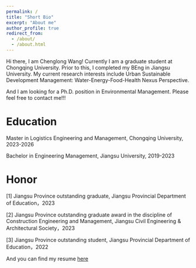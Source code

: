 ```yaml
---
permalink: /
title: "Short Bio"
excerpt: "About me"
author_profile: true
redirect_from: 
  - /about/
  - /about.html
---
```


Hi there, I am Chenglong Wang! Currently I am a graduate student at Chongqing University. Prior to this, I completed my BEng in Jiangsu University. My current research interests include Urban Sustainable Development Management: Water-Energy-Food-Health Nexus Perspective.

And I am looking for a Ph.D. position in Environmental Management. Please feel free to contact me!!!

Education
======
Master in Logistics Engineering and Management, Chongqing University, 2023-2026

Bachelor in Engineering Management, Jiangsu University, 2019-2023

Honor
======
[1] Jiangsu Province outstanding graduate, Jiangsu Provincial Department of Education，2023

[2] Jiangsu Province outstanding graduate award in the discipline of Construction Engineering and Management, Jiangsu Civil Engineering & Architectural Society，2023

[3] Jiangsu Province outstanding student, Jiangsu Provincial Department of Education，2022


And you can find my resume [here]("../assets/resume.pdf")
